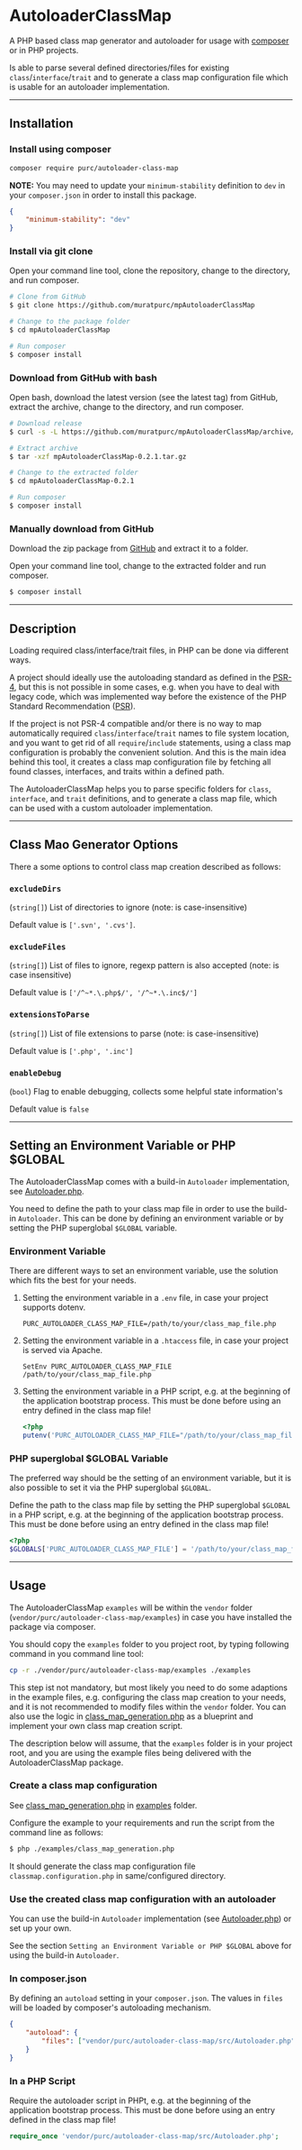 # AutoloaderClassMap

A PHP based class map generator and autoloader for usage with [composer](https://getcomposer.org/) or in PHP projects.

Is able to parse several defined directories/files for existing `class`/`interface`/`trait` and 
to generate a class map configuration file which is usable for an autoloader implementation.

---

## Installation

### Install using composer

```sh
composer require purc/autoloader-class-map
```

**NOTE:** You may need to update your `minimum-stability` definition to `dev` in your `composer.json` 
in order to install this package.

```json
{
    "minimum-stability": "dev"
}
```

### Install via git clone

Open your command line tool, clone the repository, change to the directory, and run composer.

```sh
# Clone from GitHub
$ git clone https://github.com/muratpurc/mpAutoloaderClassMap

# Change to the package folder
$ cd mpAutoloaderClassMap

# Run composer
$ composer install
```

### Download from GitHub with bash

Open bash, download the latest version (see the latest tag) from GitHub, extract the archive, change to the directory, and run composer.

```sh
# Download release
$ curl -s -L https://github.com/muratpurc/mpAutoloaderClassMap/archive/refs/tags/0.2.1.tar.gz -o mpAutoloaderClassMap-0.2.1.tar.gz

# Extract archive
$ tar -xzf mpAutoloaderClassMap-0.2.1.tar.gz

# Change to the extracted folder
$ cd mpAutoloaderClassMap-0.2.1

# Run composer
$ composer install
```

### Manually download from GitHub

Download the zip package from [GitHub](https://github.com/muratpurc/mpAutoloaderClassMap) and extract it to a folder.

Open your command line tool, change to the extracted folder and run composer.

```sh
$ composer install
```

---

## Description

Loading required class/interface/trait files, in PHP can be done via different ways.

A project should ideally use the autoloading standard as defined in the [PSR-4](https://www.php-fig.org/psr/psr-4/), 
but this is not possible in some cases, e.g. when you have to deal with legacy code, which was implemented way 
before the existence of the PHP Standard Recommendation ([PSR](https://www.php-fig.org/psr/)).

If the project is not PSR-4 compatible and/or there is no way to map automatically required 
`class`/`interface`/`trait` names to file system location, and you want to get rid of all `require`/`include` 
statements, using a class map configuration is probably the convenient solution. And this is the main idea
behind this tool, it creates a class map configuration file by fetching all found classes, interfaces, and
traits within a defined path.

The AutoloaderClassMap helps you to parse specific folders for `class`, `interface`, and `trait` definitions,
and to generate a class map file, which can be used with a custom autoloader implementation.

----

## Class Mao Generator Options

There a some options to control class map creation described as follows:

### `excludeDirs`

(`string[]`) List of directories to ignore (note: is case-insensitive)

Default value is `['.svn', '.cvs']`.

### `excludeFiles`

(`string[]`) List of files to ignore, regexp pattern is also accepted (note: is case insensitive)

Default value is `['/^~*.\.php$/', '/^~*.\.inc$/']`

### `extensionsToParse`

(`string[]`) List of file extensions to parse (note: is case-insensitive)

Default value is `['.php', '.inc']`

### `enableDebug`

(`bool`) Flag to enable debugging, collects some helpful state information's

Default value is `false`

---

## Setting an Environment Variable or PHP $GLOBAL

The AutoloaderClassMap comes with a build-in `Autoloader` implementation, see [Autoloader.php](./src/Autoloader.php).

You need to define the path to your class map file in order to use the build-in `Autoloader`. 
This can be done by defining an environment variable or by setting the PHP superglobal `$GLOBAL` variable.

### Environment Variable

There are different ways to set an environment variable, use the solution which fits the best for your needs.

1. Setting the environment variable in a `.env` file, in case your project supports dotenv.

    ```
    PURC_AUTOLOADER_CLASS_MAP_FILE=/path/to/your/class_map_file.php
    ```

2. Setting the environment variable in a `.htaccess` file, in case your project is served via Apache.

    ```
    SetEnv PURC_AUTOLOADER_CLASS_MAP_FILE /path/to/your/class_map_file.php
    ```

3. Setting the environment variable in a PHP script, e.g. at the beginning of the application bootstrap process. 
    This must be done before using an entry defined in the class map file!

    ```php
    <?php
    putenv('PURC_AUTOLOADER_CLASS_MAP_FILE="/path/to/your/class_map_file.php"');
    ```

### PHP superglobal $GLOBAL Variable

The preferred way should be the setting of an environment variable, but it is also possible to set it via 
the PHP superglobal `$GLOBAL`.

Define the path to the class map file by setting the PHP superglobal `$GLOBAL` in a PHP script, e.g. at 
the beginning of the application bootstrap process. This must be done before using an entry defined in
the class map file!

```php
<?php
$GLOBALS['PURC_AUTOLOADER_CLASS_MAP_FILE'] = '/path/to/your/class_map_file.php';
```

---

## Usage

The AutoloaderClassMap `examples` will be within the `vendor` folder (`vendor/purc/autoloader-class-map/examples`)
in case you have installed the package via composer.

You should copy the `examples` folder to you project root, by typing following command in you command line tool:

```sh
cp -r ./vendor/purc/autoloader-class-map/examples ./examples
```

This step ist not mandatory, but most likely you need to do some adaptions in the example files, 
e.g. configuring the class map creation to your needs, and it is not recommended to modify files
within the `vendor` folder. You can also use the logic in [class_map_generation.php](./examples/class_map_generation.php) 
as a blueprint and implement your own class map creation script.

The description below will assume, that the `examples` folder is in your project root, and you are using 
the example files being delivered with the AutoloaderClassMap package.

### Create a class map configuration

See [class_map_generation.php](./examples/class_map_generation.php) in [examples](./examples) folder.

Configure the example to your requirements and run the script from the command line as follows:

```sh
$ php ./examples/class_map_generation.php
```

It should generate the class map configuration file `classmap.configuration.php` in same/configured directory.

### Use the created class map configuration with an autoloader

You can use the build-in `Autoloader` implementation (see [Autoloader.php](./src/Autoloader.php)) or set up your own.

See the section `Setting an Environment Variable or PHP $GLOBAL` above for using the build-in `Autoloader`.

### In composer.json

By defining an `autoload` setting in your `composer.json`. The values in `files` will be loaded by composer's
autoloading mechanism.

```json
{
    "autoload": {
        "files": ["vendor/purc/autoloader-class-map/src/Autoloader.php"]
    }
}
```

### In a PHP Script

Require the autoloader script in PHPt, e.g. at the beginning of the application bootstrap process. 
This must be done before using an entry defined in the class map file!

```php
require_once 'vendor/purc/autoloader-class-map/src/Autoloader.php';
```
